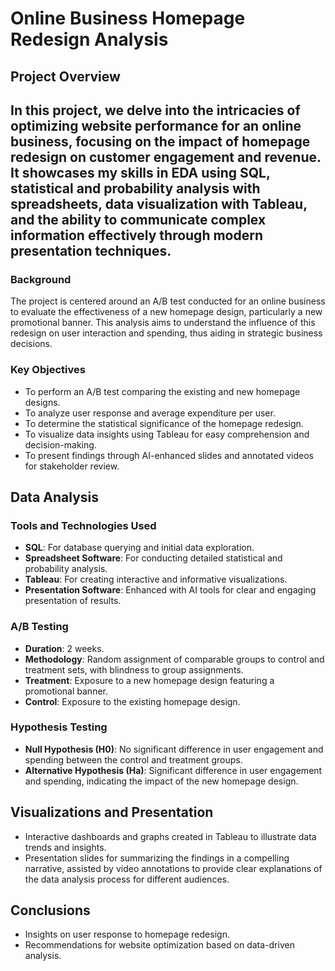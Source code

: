 # Online Business Homepage Redesign Analysis

## Project Overview
In this project, we delve into the intricacies of optimizing website performance for an online business, focusing on the impact of homepage redesign on customer engagement and revenue. It showcases my skills in EDA using SQL, statistical and probability analysis with spreadsheets, data visualization with Tableau, and the ability to communicate complex information effectively through modern presentation techniques.
---

### Background
The project is centered around an A/B test conducted for an online business to evaluate the effectiveness of a new homepage design, particularly a new promotional banner. This analysis aims to understand the influence of this redesign on user interaction and spending, thus aiding in strategic business decisions.

### Key Objectives
- To perform an A/B test comparing the existing and new homepage designs.
- To analyze user response and average expenditure per user.
- To determine the statistical significance of the homepage redesign.
- To visualize data insights using Tableau for easy comprehension and decision-making.
- To present findings through AI-enhanced slides and annotated videos for stakeholder review.

## Data Analysis
### Tools and Technologies Used
- **SQL**: For database querying and initial data exploration.
- **Spreadsheet Software**: For conducting detailed statistical and probability analysis.
- **Tableau**: For creating interactive and informative visualizations.
- **Presentation Software**: Enhanced with AI tools for clear and engaging presentation of results.

### A/B Testing
- **Duration**: 2 weeks.
- **Methodology**: Random assignment of comparable groups to control and treatment sets, with blindness to group assignments.
- **Treatment**: Exposure to a new homepage design featuring a promotional banner.
- **Control**: Exposure to the existing homepage design.

### Hypothesis Testing
- **Null Hypothesis (H0)**: No significant difference in user engagement and spending between the control and treatment groups.
- **Alternative Hypothesis (Ha)**: Significant difference in user engagement and spending, indicating the impact of the new homepage design.

## Visualizations and Presentation
- Interactive dashboards and graphs created in Tableau to illustrate data trends and insights.
- Presentation slides for summarizing the findings in a compelling narrative, assisted by video annotations to provide clear explanations of the data analysis process for different audiences.

## Conclusions
- Insights on user response to homepage redesign.
- Recommendations for website optimization based on data-driven analysis.
